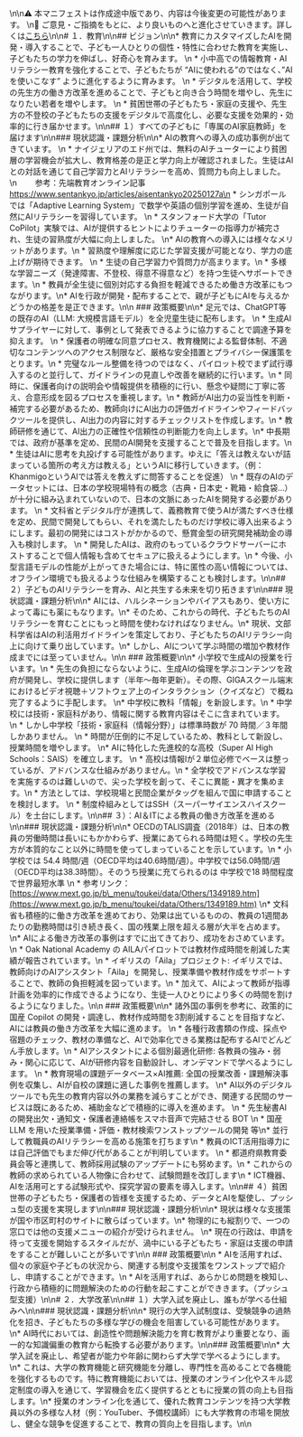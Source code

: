\n\n⚠️ 本マニフェストは作成途中版であり、内容は今後変更の可能性があります。  \n💬 ご意見・ご指摘をもとに、より良いものへと進化させていきます。詳しくは[こちら](README.md#このマニフェスト自身もみんなの知恵を集めて改善していきます)\n\n# １．教育\n\n## ビジョン\n\n* 教育にカスタマイズしたAIを開発・導入することで、子ども一人ひとりの個性・特性に合わせた教育を実施し、子どもたちの学力を伸ばし、好奇心を育みます。  \n  * 小中高での情報教育・AIリテラシー教育を強化することで、子どもたちが “AIに使われる”のではなく、”AIを使いこなす” ように進化するように育みます。  \n  * デジタルを活用して、学校の先生方の働き方改革を進めることで、子どもと向き合う時間を増やし、先生になりたい若者を増やします。  \n  * 貧困世帯の子どもたち・家庭の支援や、先生方の不登校の子どもたちの支援をデジタルで高度化し、必要な支援を効果的・効率的に行き届かせます。\n\n## １）すべての子どもに「専属のAI家庭教師」を届けます\n\n### 現状認識・課題分析\n\n* AIの教育への導入の成功事例が出てきています。  \n  * ナイジェリアのエド州では、無料のAIチューターにより貧困層の学習機会が拡大し、教育格差の是正と学力向上が確認されました。生徒はAIとの対話を通じて自己学習力とAIリテラシーを高め、質問力も向上しました。 \n　　 参考：先端教育オンライン記事　https://www.sentankyo.jp/articles/aisentankyo20250127a\n  * シンガポールでは「Adaptive Learning System」で数学や英語の個別学習を進め、生徒が自然にAIリテラシーを習得しています。  \n  * スタンフォード大学の「Tutor CoPilot」実験では、AIが提供するヒントによりチューターの指導力が補完され、生徒の習熟度が大幅に向上しました。  \n* AIの教育への導入には様々なメリットがあります。\n  * 習熟度や理解度に応じた学習支援が可能となり、学力の底上げが期待できます。  \n  * 生徒の自己学習力や質問力が高まります。\n  * 多様な学習ニーズ（発達障害、不登校、得意不得意など）を持つ生徒へサポートできます。\n  * 教員が全生徒に個別対応する負担を軽減できるため働き方改革にもつながります。\n* AIを行政が開発・配布することで、親が子どもにAIを与えるかどうかの格差を是正できます。\n\n  ### 政策概要\n\n* 足元では、ChatGPT等の既存のAI（LLM: 大規模言語モデル）を全児童生徒に配布します。  \n  * 生成AIサプライヤーに対して、事例として発表できるように協力することで調達予算を抑えます。  \n  * 保護者の明確な同意プロセス、教育機関による監督体制、不適切なコンテンツへのアクセス制限など、厳格な安全措置とプライバシー保護策をとります。\n  * 完璧なルール整備を待つのではなく、パイロット校でまず試行導入するのと並行して、ガイドラインの見直しや改善を継続的に行います。\n  * 同時に、保護者向けの説明会や情報提供を積極的に行い、懸念や疑問に丁寧に答え、合意形成を図るプロセスを重視します。\n  * 教師がAI出力の妥当性を判断・補完する必要があるため、教師向けにAI出力の評価ガイドラインやフィードバックツールを提供し、AI出力の内容に対するチェックリストを作成します。\n  * 教師研修を通じて、AI出力の正確性や信頼性の判断能力を向上します。\n* 中長期では、政府が基準を定め、民間のAI開発を支援することで普及を目指します。\n  * 生徒はAIに思考を丸投げする可能性があります。ゆえに「答えは教えないが詰まっている箇所の考え方は教える」というAIに移行していきます。（例：KhanmigoというAIでは答えを教えずに問答することを促進）  \n  * 既存のAIのデータセットには、日本の学校現場特有の概念（古典・日本史・靴箱・給食袋…）が十分に組み込まれていないので、日本の文脈にあったAIを開発する必要があります。  \n  * 文科省とデジタル庁が連携して、義務教育で使うAIが満たすべき仕様を定め、民間で開発してもらい、それを満たしたものだけ学校に導入出来るようにします。最初の開発にはコストがかかるので、懸賞金型の研究開発補助金の導入も検討します。  \n  * 開発したAIは、政府のもっているクラウドサーバーにホストすることで個人情報も含めてセキュアに扱えるようにします。\n    * 今後、小型言語モデルの性能が上がってきた場合には、特に匿性の高い情報については、オフライン環境でも扱えるような仕組みを構築することも検討します。\n\n## ２）子どものAIリテラシーを育み、AIと共生する未来を切り拓きます\n\n### 現状認識・課題分析\n\n* AIには、ハルシネーションやバイアスもあり、使い方によって毒にも薬にもなります。\n* そのため、これからの時代、子どもたちのAIリテラシーを育むことにもっと時間を使わなければなりません。\n* 現状、文部科学省はAIの利活用ガイドラインを策定しており、子どもたちのAIリテラシー向上に向けて乗り出しています。\n* しかし、AIについて学ぶ時間の増加や教材作成までには至っていません。\n\n  ### 政策概要\n\n* 小学校で生成AIの授業を行います。\n  * 先生の負担にならないように、生成AIの倫理を学ぶコンテンツを政府が開発し、学校に提供します（半年〜毎年更新）。その際、GIGAスクール端末におけるビデオ視聴＋ソフトウェア上のインタラクション（クイズなど）で概ね完了するように手配します。 \n* 中学校に教科「情報」を新設します。\n  * 中学校には技術・家庭科があり、情報に関する教育内容はそこに含まれています。  \n  * しかし中学校「技術・家庭科（情報分野）」は標準時数が 70 時間／３年間しかありません。  \n  * 時間が圧倒的に不足しているため、教科として新設し、授業時間を増やします。  \n* AIに特化した先進校的な高校（Super AI High Schools：SAIS）を確立します。  \n  * 高校は情報Iが２単位必修でベースは整っているが、アドバンスな仕組みがありません。\n  * 全学校でアドバンスな学習を実施するのは難しいので、尖った学校を創って、そこに異能・異才を集めます。\n  * 方法としては、学校現場と民間企業がタッグを組んで国に申請することを検討します。 \n  * 制度枠組みとしてはSSH（スーパーサイエンスハイスクール）を土台にします。\n\n## ３）：AI＆ITによる教員の働き方改革を進める\n\n### 現状認識・課題分析\n\n* OECDのTALIS調査（2018年）は、日本の教員の労働時間は長いにもかかわらず、授業にあてられる時間は短く。学校の先生方が本質的なこと以外に時間を使ってしまっていることを示しています。\n  * 小学校では 54.4 時間/週（OECD平均は40.6時間/週）。中学校では56.0時間/週（OECD平均は38.3時間）。そのうち授業に充てられるのは 中学校で18 時間程度で世界最短水準  \n  * 参考リンク：[https://www.mext.go.jp/b\_menu/toukei/data/Others/1349189.htm](https://www.mext.go.jp/b_menu/toukei/data/Others/1349189.htm)  \n* 文科省も積極的に働き方改革を進めており、効果は出ているものの、教員の1週間あたりの勤務時間は引き続き長く、国の残業上限を超える層が大半を占めます。 \n* AIによる働き方改革の事例はすでに出てきており、成功をおさめています。\n  * Oak National Academy の AILAパイロットでは教材作成時間を削減した実績が報告されています。\n  * イギリスの「Aila」プロジェクト: イギリスでは、教師向けのAIアシスタント「Aila」を開発し、授業準備や教材作成をサポートすることで、教師の負担軽減を図っています。\n    * 加えて、AIによって教師が指導計画を効率的に作成できるようになり、生徒一人ひとりにより多くの時間を割けるようになりました。\n\n  ### 政策概要\n\n* 諸外国の事例を参考に、政策的に国産 Copilot の開発・調達し、教材作成時間を3割削減することを目指すなど、AIには教員の働き方改革を大幅に進めます。  \n  * 各種行政書類の作成、採点や宿題のチェック、教材の準備など、AIで効率化できる業務は配布するAIでどんどん手放します。\n  * AIアシスタントによる個別最適化研修: 各教員の強み・弱み・関心に応じて、AIが研修内容を自動設計し、オンデマンドで学べるようにします。 \n  * 教育現場の課題データベース×AI推薦: 全国の授業改善・課題解決事例を収集し、AIが自校の課題に適した事例を推薦します。  \n* AI以外のデジタルツールでも先生の教育内容以外の業務を減らすことができ、関連する民間のサービスは既にあるため、補助金などで積極的に導入を進めます。  \n  * 先生秘書AIの開発出欠・通知文・保護者連絡帳をスマホ音声で完結させる BOT  \n  * 国産 LLM を用いた授業準備・評価・教材検索ワンストップツールの開発  等\n* 並行して教職員のAIリテラシーを高める施策を打ちます\n  * 教員のICT活用指導力には自己評価でもまだ伸び代があることが判明しています。  \n  * 都道府県教育委員会等と連携して、教師採用試験のアップデートにも努めます。\n    * これからの教師の求められている人物像に合わせて、試験問題を改訂します\n    * ICT機器、AIを活用可とする試験形式や、探究学習の要素を導入します。\n\n## ４）貧困世帯の子どもたち・保護者の皆様を支援するため、データとAIを駆使し、プッシュ型の支援を実現します\n\n### 現状認識・課題分析\n\n* 現状は様々な支援策が国や市区町村のサイトに散らばっています。\n* 物理的にも縦割りで、一つの窓口では他の支援メニューの紹介が受けられません。  \n* 現在の行政は、申請を待って支援を開始するスタイルだが、渦中にいる子どもたち・家庭は支援の申請をすることが難しいことが多いです\n\n  ### 政策概要\n\n    * AIを活用すれば、個々の家庭や子どもの状況から、関連する制度や支援策をワンストップで紹介し、申請することができます。\n    * AIを活用すれば、あらかじめ問題を検知し、行政から積極的に問題解決のための行動を起こすことができきます。（プッシュ型支援）\n\n# ２．大学改革\n\n## １）大学入試を廃止し、誰もが学べる仕組みへ\n\n### 現状認識・課題分析\n\n*   現行の大学入試制度は、受験競争の過熱化を招き、子どもたちの多様な学びの機会を阻害している可能性があります。\n*   AI時代においては、創造性や問題解決能力を育む教育がより重要となり、画一的な知識偏重の教育から転換する必要があります。\n\n### 政策概要\n\n*   大学入試を廃止し、希望者が能力や年齢に関わらず大学で学べるようにします。\n*   これは、大学の教育機能と研究機能を分離し、専門性を高めることで各機能を強化するものです。特に教育機能においては、授業のオンライン化やスキル認定制度の導入を通じて、学習機会を広く提供するとともに授業の質の向上も目指します。\n*   授業のオンライン化を通じて、優れた教育コンテンツを持つ大学教員以外の多様な人材（例：YouTuber、予備校講師）にも大学教育の市場を開放し、健全な競争を促進することで、教育の質向上を目指します。\n\n